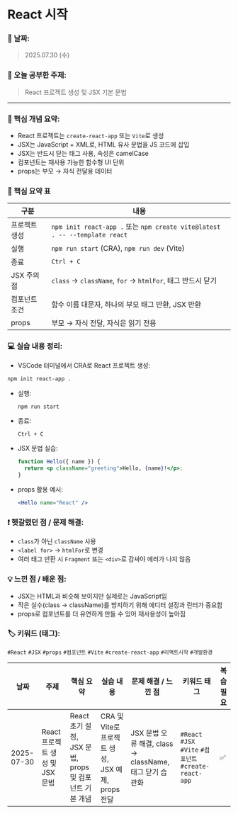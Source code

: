 # React 시작

### 📅 날짜:

> 2025.07.30 (수)
> 

### 📘 오늘 공부한 주제:

> React 프로젝트 생성 및 JSX 기본 문법
> 

---

### 📝 핵심 개념 요약:

- React 프로젝트는 `create-react-app` 또는 `Vite`로 생성
- JSX는 JavaScript + XML로, HTML 유사 문법을 JS 코드에 삽입
- JSX는 반드시 닫는 태그 사용, 속성은 camelCase
- 컴포넌트는 재사용 가능한 함수형 UI 단위
- props는 부모 → 자식 전달용 데이터

### 📌 핵심 요약 표

| 구분 | 내용 |
| --- | --- |
| 프로젝트 생성 | `npm init react-app .` 또는 `npm create vite@latest . -- --template react` |
| 실행 | `npm run start` (CRA), `npm run dev` (Vite) |
| 종료 | `Ctrl + C` |
| JSX 주의점 | `class` → `className`, `for` → `htmlFor`, 태그 반드시 닫기 |
| 컴포넌트 조건 | 함수 이름 대문자, 하나의 부모 태그 반환, JSX 반환 |
| props | 부모 → 자식 전달, 자식은 읽기 전용 |

### 💻 실습 내용 정리:

- VSCode 터미널에서 CRA로 React 프로젝트 생성:

```bash
npm init react-app .
```

- 실행:
    
    ```bash
    npm run start
    ```
    
- 종료:
    
    `Ctrl + C`
    
- JSX 문법 실습:
    
    ```jsx
    function Hello({ name }) {
      return <p className="greeting">Hello, {name}!</p>;
    }
    ```
    
- props 활용 예시:
    
    ```jsx
    <Hello name="React" />
    ```
    

### ❗ 헷갈렸던 점 / 문제 해결:

- `class`가 아닌 `className` 사용
- `<label for>` → `htmlFor`로 변경
- 여러 태그 반환 시 `Fragment` 또는 `<div>`로 감싸야 에러가 나지 않음

### 💡 느낀 점 / 배운 점:

- JSX는 HTML과 비슷해 보이지만 실제로는 JavaScript임
- 작은 실수(class → className)를 방지하기 위해 에디터 설정과 린터가 중요함
- props로 컴포넌트를 더 유연하게 만들 수 있어 재사용성이 높아짐

### 🏷️ 키워드 (태그):

`#React` `#JSX` `#props` `#컴포넌트` `#Vite` `#create-react-app` `#리액트시작` `#개발환경`

| 날짜 | 주제 | 핵심 요약 | 실습 내용 | 문제 해결 / 느낀 점 | 키워드 태그 | 복습 필요 |
| --- | --- | --- | --- | --- | --- | --- |
| 2025-07-30 | React 프로젝트 생성 및 JSX 문법 | React 초기 설정, JSX 문법, props 및 컴포넌트 기본 개념 | CRA 및 Vite로 프로젝트 생성, JSX 예제, props 전달 | JSX 문법 오류 해결, class → className, 태그 닫기 습관화 |  `#React` `#JSX` `#Vite` `#컴포넌트` `#create-react-app`  | ✅ |
